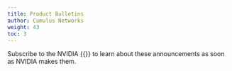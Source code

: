 ```yaml
---
title: Product Bulletins
author: Cumulus Networks
weight: 43
toc: 3
---
```


Subscribe to the NVIDIA {{<exlink url="https://lists.cumulusnetworks.com/listinfo/cumulus-product-bulletin" text="product bulletin mailing list">}} to learn about these announcements as soon as NVIDIA makes them.
